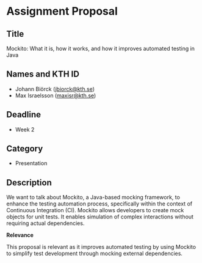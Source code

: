 # Assignment Proposal

## Title

Mockito: What it is, how it works, and how it improves automated testing in Java


## Names and KTH ID

  - Johann Biörck (jbiorck@kth.se)
  - Max Israelsson (maxisr@kth.se)


## Deadline

- Week 2

## Category
  - Presentation


## Description

We want to talk about Mockito, a Java-based mocking framework, to enhance the testing automation process, specifically within the context of Continuous Integration (CI). Mockito allows developers to create mock objects for unit tests. It enables simulation of complex interactions without requiring actual dependencies.

**Relevance**

This proposal is relevant as it improves automated testing by using Mockito to simplify test development through mocking external dependencies. 
